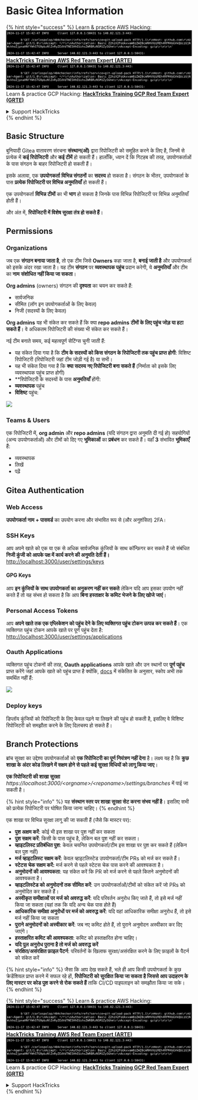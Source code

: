 # Basic Gitea Information

{% hint style="success" %}
Learn & practice AWS Hacking:<img src="../../.gitbook/assets/image (1).png" alt="" data-size="line">[**HackTricks Training AWS Red Team Expert (ARTE)**](https://training.hacktricks.xyz/courses/arte)<img src="../../.gitbook/assets/image (1).png" alt="" data-size="line">\
Learn & practice GCP Hacking: <img src="../../.gitbook/assets/image (2).png" alt="" data-size="line">[**HackTricks Training GCP Red Team Expert (GRTE)**<img src="../../.gitbook/assets/image (2).png" alt="" data-size="line">](https://training.hacktricks.xyz/courses/grte)

<details>

<summary>Support HackTricks</summary>

* Check the [**subscription plans**](https://github.com/sponsors/carlospolop)!
* **Join the** 💬 [**Discord group**](https://discord.gg/hRep4RUj7f) or the [**telegram group**](https://t.me/peass) or **follow** us on **Twitter** 🐦 [**@hacktricks\_live**](https://twitter.com/hacktricks\_live)**.**
* **Share hacking tricks by submitting PRs to the** [**HackTricks**](https://github.com/carlospolop/hacktricks) and [**HackTricks Cloud**](https://github.com/carlospolop/hacktricks-cloud) github repos.

</details>
{% endhint %}

## Basic Structure

बुनियादी Gitea वातावरण संरचना **संस्थान(ओं)** द्वारा रिपोजिटरी को समूहित करने के लिए है, जिनमें से प्रत्येक में **कई रिपोजिटरी** और **कई टीमें** हो सकती हैं। हालाँकि, ध्यान दें कि गिटहब की तरह, उपयोगकर्ताओं के पास संगठन के बाहर रिपोजिटरी हो सकती हैं।

इसके अलावा, एक **उपयोगकर्ता** **विभिन्न संगठनों** का **सदस्य** हो सकता है। संगठन के भीतर, उपयोगकर्ता के पास **प्रत्येक रिपोजिटरी पर विभिन्न अनुमतियाँ** हो सकती हैं।

एक उपयोगकर्ता **विभिन्न टीमों** का भी **भाग** हो सकता है जिनके पास विभिन्न रिपोजिटरी पर विभिन्न अनुमतियाँ होती हैं।

और अंत में, **रिपोजिटरी में विशेष सुरक्षा तंत्र हो सकते हैं**।

## Permissions

### Organizations

जब एक **संगठन बनाया जाता है**, तो एक टीम जिसे **Owners** कहा जाता है, **बनाई जाती है** और उपयोगकर्ता को इसके अंदर रखा जाता है। यह टीम **संगठन** पर **व्यवस्थापक पहुंच** प्रदान करेगी, ये **अनुमतियाँ** और टीम का **नाम** **संशोधित नहीं किया जा सकता**।

**Org admins** (owners) संगठन की **दृश्यता** का चयन कर सकते हैं:

* सार्वजनिक
* सीमित (लॉग इन उपयोगकर्ताओं के लिए केवल)
* निजी (सदस्यों के लिए केवल)

**Org admins** यह भी संकेत कर सकते हैं कि क्या **repo admins** **टीमों के लिए पहुंच जोड़ या हटा सकते हैं**। वे अधिकतम रिपोजिटरी की संख्या भी संकेत कर सकते हैं।

नई टीम बनाते समय, कई महत्वपूर्ण सेटिंग्स चुनी जाती हैं:

* यह संकेत दिया गया है कि **टीम के सदस्यों को किस संगठन के रिपोजिटरी तक पहुंच प्राप्त होगी**: विशिष्ट रिपोजिटरी (रिपोजिटरी जहां टीम जोड़ी गई है) या सभी।
* यह भी संकेत दिया गया है कि **क्या सदस्य नए रिपोजिटरी बना सकते हैं** (निर्माता को इसके लिए व्यवस्थापक पहुंच प्राप्त होगी)
* **रिपोजिटरी के सदस्यों के पास **अनुमतियाँ** होंगी:
* **व्यवस्थापक** पहुंच
* **विशिष्ट** पहुंच:

![](<../../.gitbook/assets/image (118).png>)

### Teams & Users

एक रिपोजिटरी में, **org admin** और **repo admins** (यदि संगठन द्वारा अनुमति दी गई हो) सहयोगियों (अन्य उपयोगकर्ताओं) और टीमों को दिए गए **भूमिकाओं** का **प्रबंधन** कर सकते हैं। वहाँ **3** संभावित **भूमिकाएँ** हैं:

* व्यवस्थापक
* लिखें
* पढ़ें

## Gitea Authentication

### Web Access

**उपयोगकर्ता नाम + पासवर्ड** का उपयोग करना और संभावित रूप से (और अनुशंसित) 2FA।

### **SSH Keys**

आप अपने खाते को एक या एक से अधिक सार्वजनिक कुंजियों के साथ कॉन्फ़िगर कर सकते हैं जो संबंधित **निजी कुंजी को आपके पक्ष में कार्य करने की अनुमति देती हैं।** [http://localhost:3000/user/settings/keys](http://localhost:3000/user/settings/keys)

#### **GPG Keys**

आप **इन कुंजियों के साथ उपयोगकर्ता का अनुकरण नहीं कर सकते** लेकिन यदि आप इसका उपयोग नहीं करते हैं तो यह संभव हो सकता है कि आप **बिना हस्ताक्षर के कमिट भेजने के लिए खोजे जाएं**।

### **Personal Access Tokens**

आप **अपने खाते तक एक एप्लिकेशन को पहुंच देने के लिए व्यक्तिगत पहुंच टोकन उत्पन्न कर सकते हैं**। एक व्यक्तिगत पहुंच टोकन आपके खाते पर पूर्ण पहुंच देता है: [http://localhost:3000/user/settings/applications](http://localhost:3000/user/settings/applications)

### Oauth Applications

व्यक्तिगत पहुंच टोकनों की तरह, **Oauth applications** आपके खाते और उन स्थानों पर **पूर्ण पहुंच** प्राप्त करेंगे जहां आपके खाते को पहुंच प्राप्त है क्योंकि, [docs](https://docs.gitea.io/en-us/oauth2-provider/#scopes) में संकेतित के अनुसार, स्कोप अभी तक समर्थित नहीं हैं:

![](<../../.gitbook/assets/image (194).png>)

### Deploy keys

डिप्लॉय कुंजियों को रिपोजिटरी के लिए केवल पढ़ने या लिखने की पहुंच हो सकती है, इसलिए वे विशिष्ट रिपोजिटरी को समझौता करने के लिए दिलचस्प हो सकते हैं।

## Branch Protections

ब्रांच सुरक्षा का उद्देश्य उपयोगकर्ताओं को **एक रिपोजिटरी का पूर्ण नियंत्रण नहीं देना** है। लक्ष्य यह है कि **कुछ शाखा के अंदर कोड लिखने में सक्षम होने से पहले कई सुरक्षा विधियों को लागू किया जाए**।

**एक रिपोजिटरी की शाखा सुरक्षा** _https://localhost:3000/\<orgname>/\<reponame>/settings/branches_ में पाई जा सकती है।

{% hint style="info" %}
यह **संस्थान स्तर पर शाखा सुरक्षा सेट करना संभव नहीं है**। इसलिए सभी को प्रत्येक रिपोजिटरी पर घोषित किया जाना चाहिए।
{% endhint %}

एक शाखा पर विभिन्न सुरक्षा लागू की जा सकती हैं (जैसे कि मास्टर पर):

* **पुश अक्षम करें**: कोई भी इस शाखा पर पुश नहीं कर सकता
* **पुश सक्षम करें**: किसी के पास पहुंच है, लेकिन बल पुश नहीं कर सकता।
* **व्हाइटलिस्ट प्रतिबंधित पुश**: केवल चयनित उपयोगकर्ता/टीम इस शाखा पर पुश कर सकते हैं (लेकिन बल पुश नहीं)
* **मर्ज व्हाइटलिस्ट सक्षम करें**: केवल व्हाइटलिस्टेड उपयोगकर्ता/टीम PRs को मर्ज कर सकते हैं।
* **स्टेटस चेक सक्षम करें:** मर्ज करने से पहले स्टेटस चेक पास करने की आवश्यकता है।
* **अनुमोदनों की आवश्यकता**: यह संकेत करें कि PR को मर्ज करने से पहले कितने अनुमोदनों की आवश्यकता है।
* **व्हाइटलिस्टेड को अनुमोदनों तक सीमित करें**: उन उपयोगकर्ताओं/टीमों को संकेत करें जो PRs को अनुमोदित कर सकते हैं।
* **अस्वीकृत समीक्षाओं पर मर्ज को अवरुद्ध करें**: यदि परिवर्तन अनुरोध किए जाते हैं, तो इसे मर्ज नहीं किया जा सकता (यहां तक कि यदि अन्य चेक पास होते हैं)
* **आधिकारिक समीक्षा अनुरोधों पर मर्ज को अवरुद्ध करें**: यदि वहां आधिकारिक समीक्षा अनुरोध हैं, तो इसे मर्ज नहीं किया जा सकता
* **पुराने अनुमोदनों को अस्वीकार करें**: जब नए कमिट होते हैं, तो पुराने अनुमोदन अस्वीकार कर दिए जाएंगे।
* **हस्ताक्षरित कमिट की आवश्यकता**: कमिट को हस्ताक्षरित होना चाहिए।
* **यदि पुल अनुरोध पुराना है तो मर्ज को अवरुद्ध करें**
* **संरक्षित/असंरक्षित फ़ाइल पैटर्न**: परिवर्तनों के खिलाफ सुरक्षा/असंरक्षित करने के लिए फ़ाइलों के पैटर्न को संकेत करें

{% hint style="info" %}
जैसा कि आप देख सकते हैं, भले ही आप किसी उपयोगकर्ता के कुछ क्रेडेंशियल प्राप्त करने में सफल रहे हों, **रिपोजिटरी को सुरक्षित किया जा सकता है जिससे आप उदाहरण के लिए मास्टर पर कोड पुश करने से रोक सकते हैं** ताकि CI/CD पाइपलाइन को समझौता किया जा सके।
{% endhint %}

{% hint style="success" %}
Learn & practice AWS Hacking:<img src="../../.gitbook/assets/image (1).png" alt="" data-size="line">[**HackTricks Training AWS Red Team Expert (ARTE)**](https://training.hacktricks.xyz/courses/arte)<img src="../../.gitbook/assets/image (1).png" alt="" data-size="line">\
Learn & practice GCP Hacking: <img src="../../.gitbook/assets/image (2).png" alt="" data-size="line">[**HackTricks Training GCP Red Team Expert (GRTE)**<img src="../../.gitbook/assets/image (2).png" alt="" data-size="line">](https://training.hacktricks.xyz/courses/grte)

<details>

<summary>Support HackTricks</summary>

* Check the [**subscription plans**](https://github.com/sponsors/carlospolop)!
* **Join the** 💬 [**Discord group**](https://discord.gg/hRep4RUj7f) or the [**telegram group**](https://t.me/peass) or **follow** us on **Twitter** 🐦 [**@hacktricks\_live**](https://twitter.com/hacktricks\_live)**.**
* **Share hacking tricks by submitting PRs to the** [**HackTricks**](https://github.com/carlospolop/hacktricks) and [**HackTricks Cloud**](https://github.com/carlospolop/hacktricks-cloud) github repos.

</details>
{% endhint %}
